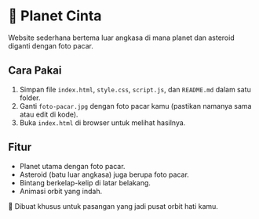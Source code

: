 # 🌌 Planet Cinta

Website sederhana bertema luar angkasa di mana planet dan asteroid diganti dengan foto pacar.

## Cara Pakai
1. Simpan file `index.html`, `style.css`, `script.js`, dan `README.md` dalam satu folder.
2. Ganti `foto-pacar.jpg` dengan foto pacar kamu (pastikan namanya sama atau edit di kode).
3. Buka `index.html` di browser untuk melihat hasilnya.

## Fitur
- Planet utama dengan foto pacar.
- Asteroid (batu luar angkasa) juga berupa foto pacar.
- Bintang berkelap-kelip di latar belakang.
- Animasi orbit yang indah.

💖 Dibuat khusus untuk pasangan yang jadi pusat orbit hati kamu.
